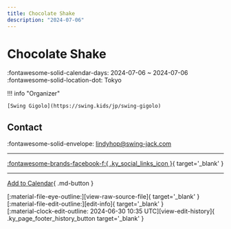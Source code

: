 ```yaml
---
title: Chocolate Shake
description: "2024-07-06"
---
```


# Chocolate Shake 

:fontawesome-solid-calendar-days: 2024-07-06 ~ 2024-07-06  
:fontawesome-solid-location-dot: Tokyo  

!!! info "Organizer"

    [Swing Gigolo](https://swing.kids/jp/swing-gigolo)  

## Contact

:fontawesome-solid-envelope: <lindyhop@swing-jack.com>  

---

 [:fontawesome-brands-facebook-f:{ .ky_social_links_icon }](https://www.facebook.com/events/966662868308079){ target='_blank' }

---

[Add to Calendar](https://swing.news/ics/en/2024/jp/chocolate-shake-07-2024.ics){ .md-button }

<div class="ky_page_footer" markdown>
<div class="ky_page_footer_trailing" markdown="span">
[:material-file-eye-outline:][view-raw-source-file]{ target='_blank' }
[:material-file-edit-outline:][edit-info]{ target='_blank' }
</div>
<div class="ky_page_footer_leading" markdown="span">
[:material-clock-edit-outline: 2024-06-30 10:35 UTC][view-edit-history]{ .ky_page_footer_history_button target='_blank' }
</div>
</div>

[view-raw-source-file]: https://github.com/swingdance/events/blob/main/2024/jp/chocolate-shake-07-2024.json "View Raw Source File"
[edit-info]: https://github.com/swingdance/events/issues/new?assignees=&labels=update+event&projects=&template=03-update_entity.yml&title=%5B2024%2Fjp%5D%20Chocolate%20Shake&region=jp&year=2024&id=chocolate-shake-07-2024&name=Chocolate%20Shake&org_id=swing-gigolo "Edit Info"

[view-edit-history]: https://github.com/swingdance/events/commits/main/2024/jp/chocolate-shake-07-2024.json "View Edit History"
